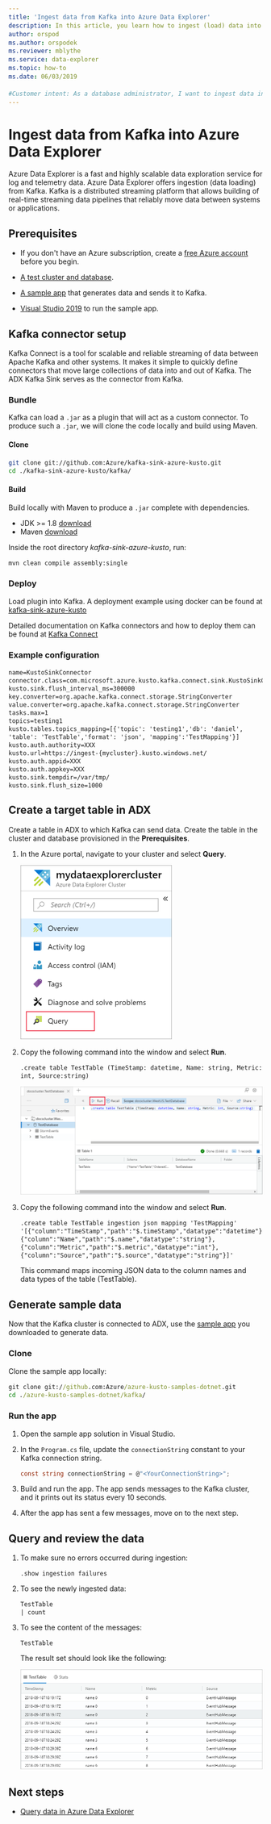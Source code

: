```yaml
---
title: 'Ingest data from Kafka into Azure Data Explorer'
description: In this article, you learn how to ingest (load) data into Azure Data Explorer from Kafka.
author: orspod
ms.author: orspodek
ms.reviewer: mblythe
ms.service: data-explorer
ms.topic: how-to
ms.date: 06/03/2019
 
#Customer intent: As a database administrator, I want to ingest data into Azure Data Explorer from Kafka, so I can analyze streaming data.
---
```

 
# Ingest data from Kafka into Azure Data Explorer
 
Azure Data Explorer is a fast and highly scalable data exploration service for log and telemetry data. Azure Data Explorer offers ingestion (data loading) from Kafka. Kafka is a distributed streaming platform that allows building of real-time streaming data pipelines that reliably move data between systems or applications.
 
## Prerequisites
 
* If you don't have an Azure subscription, create a [free Azure account](https://azure.microsoft.com/free/) before you begin. 
 
* [A test cluster and database](create-cluster-database-portal.md).
 
* [A sample app](https://github.com/Azure/azure-kusto-samples-dotnet/tree/master/kafka) that generates data and sends it to Kafka.

* [Visual Studio 2019](https://visualstudio.microsoft.com/vs/) to run the sample app.
 
## Kafka connector setup

Kafka Connect is a tool for scalable and reliable streaming of data between Apache Kafka and other systems. It makes it simple to quickly define connectors that move large collections of data into and out of Kafka. The ADX Kafka Sink serves as the connector from Kafka.
 
### Bundle

Kafka can load a `.jar` as a plugin that will act as a custom connector. 
To produce such a `.jar`, we will clone the code locally and build using Maven. 

#### Clone

```bash
git clone git://github.com:Azure/kafka-sink-azure-kusto.git
cd ./kafka-sink-azure-kusto/kafka/
```

#### Build

Build locally with Maven to produce a `.jar` complete with dependencies.

* JDK >= 1.8 [download](https://www.oracle.com/technetwork/java/javase/downloads/index.html)
* Maven [download](https://maven.apache.org/install.html)
 

Inside the root directory *kafka-sink-azure-kusto*, run:

```bash
mvn clean compile assembly:single
```

### Deploy 

Load plugin into Kafka. A deployment example using docker can be found at [kafka-sink-azure-kusto](https://github.com/Azure/kafka-sink-azure-kusto#deploy)
 

Detailed documentation on Kafka connectors and how to deploy them can be found at [Kafka Connect](https://kafka.apache.org/documentation/#connect) 

### Example configuration 
 
```config
name=KustoSinkConnector 
connector.class=com.microsoft.azure.kusto.kafka.connect.sink.KustoSinkConnector 
kusto.sink.flush_interval_ms=300000 
key.converter=org.apache.kafka.connect.storage.StringConverter 
value.converter=org.apache.kafka.connect.storage.StringConverter 
tasks.max=1 
topics=testing1 
kusto.tables.topics_mapping=[{'topic': 'testing1','db': 'daniel', 'table': 'TestTable','format': 'json', 'mapping':'TestMapping'}] 
kusto.auth.authority=XXX 
kusto.url=https://ingest-{mycluster}.kusto.windows.net/ 
kusto.auth.appid=XXX 
kusto.auth.appkey=XXX 
kusto.sink.tempdir=/var/tmp/ 
kusto.sink.flush_size=1000
```
 
## Create a target table in ADX
 
Create a table in ADX to which Kafka can send data. Create the table in the cluster and database provisioned in the **Prerequisites**.
 
1. In the Azure portal, navigate to your cluster and select **Query**.
 
    ![Query application link](media/ingest-data-event-hub/query-explorer-link.png)
 
1. Copy the following command into the window and select **Run**.
 
    ```Kusto
    .create table TestTable (TimeStamp: datetime, Name: string, Metric: int, Source:string)
    ```
 
    ![Run create query](media/ingest-data-event-hub/run-create-query.png)
 
1. Copy the following command into the window and select **Run**.
 
    ```Kusto
    .create table TestTable ingestion json mapping 'TestMapping' '[{"column":"TimeStamp","path":"$.timeStamp","datatype":"datetime"},{"column":"Name","path":"$.name","datatype":"string"},{"column":"Metric","path":"$.metric","datatype":"int"},{"column":"Source","path":"$.source","datatype":"string"}]'
    ```

    This command maps incoming JSON data to the column names and data types of the table (TestTable).


## Generate sample data

Now that the Kafka cluster is connected to ADX, use the [sample app](https://github.com/Azure-Samples/event-hubs-dotnet-ingest) you downloaded to generate data.

### Clone

Clone the sample app locally:

```cmd
git clone git://github.com:Azure/azure-kusto-samples-dotnet.git
cd ./azure-kusto-samples-dotnet/kafka/
```

### Run the app

1. Open the sample app solution in Visual Studio.

1. In the `Program.cs` file, update the `connectionString` constant to your Kafka connection string.

    ```csharp    
    const string connectionString = @"<YourConnectionString>";
    ```

1. Build and run the app. The app sends messages to the Kafka cluster, and it prints out its status every 10 seconds.

1. After the app has sent a few messages, move on to the next step.
 
## Query and review the data

1. To make sure no errors occurred during ingestion:

    ```Kusto
    .show ingestion failures
    ```

1. To see the newly ingested data:

    ```Kusto
    TestTable 
    | count
    ```

1. To see the content of the messages:
 
    ```Kusto
    TestTable
    ```
 
    The result set should look like the following:
 
    ![Message result set](media/ingest-data-event-hub/message-result-set.png)
 
## Next steps
 
* [Query data in Azure Data Explorer](web-query-data.md)
